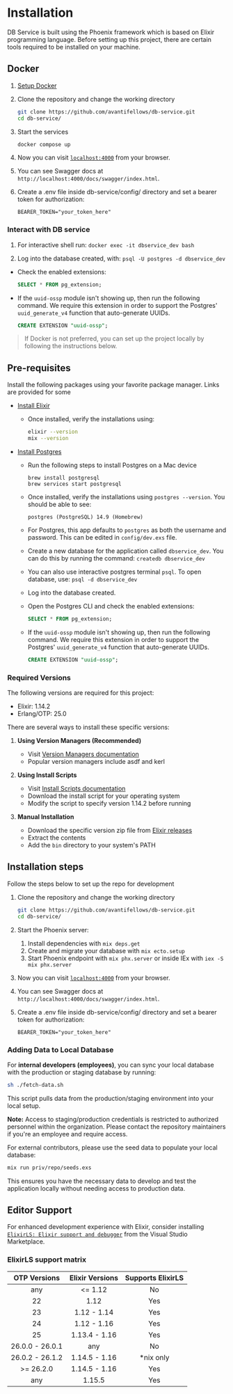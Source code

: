 # Installation

DB Service is built using the Phoenix framework which is based on Elixir programming language. Before setting up this project, there are certain tools required to be installed on your machine.

## Docker

1. [Setup Docker](https://docs.docker.com/get-started/introduction/get-docker-desktop/)

2. Clone the repository and change the working directory

    ```sh
    git clone https://github.com/avantifellows/db-service.git
    cd db-service/
    ```

3. Start the services

    ```sh
    docker compose up
    ```

3. Now you can visit [`localhost:4000`](http://localhost:4000) from your browser.
4. You can see Swagger docs at `http://localhost:4000/docs/swagger/index.html`.
5. Create a .env file inside db-service/config/ directory and set a bearer token for authorization:

    ```
    BEARER_TOKEN="your_token_here"
    ```

### Interact with DB service

1. For interactive shell run: `docker exec -it dbservice_dev bash`

2. Log into the database created, with: `psql -U postgres -d dbservice_dev`
  - Check the enabled extensions:

    ```sql
    SELECT * FROM pg_extension;
    ```

  - If the `uuid-ossp` module isn't showing up, then run the following command. We require this extension in order to support the Postgres' `uuid_generate_v4` function that auto-generate UUIDs.

    ```sql
    CREATE EXTENSION "uuid-ossp";
    ```

> If Docker is not preferred, you can set up the project locally by following the instructions below.


## Pre-requisites

Install the following packages using your favorite package manager. Links are provided for some

- [Install Elixir](https://elixir-lang.org/install.html#distributions)
  - Once installed, verify the installations using:

    ```sh
    elixir --version
    mix --version
    ```

- [Install Postgres](https://www.postgresql.org/download/)
  - Run the following steps to install Postgres on a Mac device

    ```
    brew install postgresql
    brew services start postgresql
    ```

  - Once installed, verify the installations using `postgres --version`. You should be able to see:

    ```
    postgres (PostgreSQL) 14.9 (Homebrew)
    ```

  - For Postgres, this app defaults to `postgres` as both the username and password. This can be edited in `config/dev.exs` file.
  - Create a new database for the application called `dbservice_dev`. You can do this by running the command: `createdb dbservice_dev`
  - You can also use interactive postgres terminal `psql`. To open database, use: `psql -d dbservice_dev`
  - Log into the database created.
  - Open the Postgres CLI and check the enabled extensions:

    ```sql
    SELECT * FROM pg_extension;
    ```

  - If the `uuid-ossp` module isn't showing up, then run the following command. We require this extension in order to support the Postgres' `uuid_generate_v4` function that auto-generate UUIDs.

    ```sql
    CREATE EXTENSION "uuid-ossp";
    ```

### Required Versions

The following versions are required for this project:

- Elixir: 1.14.2
- Erlang/OTP: 25.0

There are several ways to install these specific versions:

1. **Using Version Managers (Recommended)**
   - Visit [Version Managers documentation](https://elixir-lang.org/install.html#version-managers)
   - Popular version managers include asdf and kerl

2. **Using Install Scripts**
   - Visit [Install Scripts documentation](https://elixir-lang.org/install.html#install-scripts)
   - Download the install script for your operating system
   - Modify the script to specify version 1.14.2 before running

3. **Manual Installation**
   - Download the specific version zip file from [Elixir releases](https://elixir-lang.org/docs)
   - Extract the contents
   - Add the `bin` directory to your system's PATH

## Installation steps

Follow the steps below to set up the repo for development

1. Clone the repository and change the working directory

    ```sh
    git clone https://github.com/avantifellows/db-service.git
    cd db-service/
    ```

2. Start the Phoenix server:
   1. Install dependencies with `mix deps.get`
   2. Create and migrate your database with `mix ecto.setup`
   3. Start Phoenix endpoint with `mix phx.server` or inside IEx with `iex -S mix phx.server`
3. Now you can visit [`localhost:4000`](http://localhost:4000) from your browser.
4. You can see Swagger docs at `http://localhost:4000/docs/swagger/index.html`.
5. Create a .env file inside db-service/config/ directory and set a bearer token for authorization:

    ```
    BEARER_TOKEN="your_token_here"
    ```

### Adding Data to Local Database

For **internal developers (employees)**, you can sync your local database with the production or staging database by running:

```bash
sh ./fetch-data.sh
```

This script pulls data from the production/staging environment into your local setup.

**Note:** Access to staging/production credentials is restricted to authorized personnel within the organization. Please contact the repository maintainers if you're an employee and require access.

For external contributors, please use the seed data to populate your local database:

```bash
mix run priv/repo/seeds.exs
```

This ensures you have the necessary data to develop and test the application locally without needing access to production data.

## Editor Support

For enhanced development experience with Elixir, consider installing [`ElixirLS: Elixir support and debugger`](https://marketplace.visualstudio.com/items?itemName=JakeBecker.elixir-ls) from the Visual Studio Marketplace.

### ElixirLS support matrix

|  OTP Versions   | Elixir Versions | Supports ElixirLS |
| :-------------: | :-------------: | :---------------: |
|      any        |     <= 1.12     |        No         |
|      22         |       1.12      |        Yes        |
|      23         |   1.12 - 1.14   |        Yes        |
|      24         |   1.12 - 1.16   |        Yes        |
|      25         |  1.13.4 - 1.16  |        Yes        |
| 26.0.0 - 26.0.1 |       any       |        No         |
| 26.0.2 - 26.1.2    |  1.14.5 - 1.16  |    *nix only      |
|   >= 26.2.0     |  1.14.5 - 1.16  |        Yes        |
|      any        |     1.15.5      |        Yes        |
